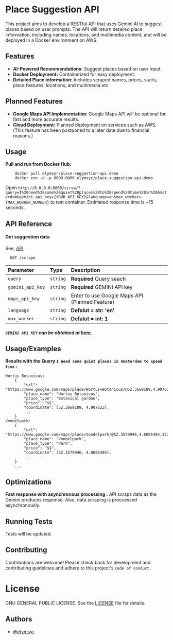 # Place Suggestion API

This project aims to develop a RESTful API that uses Gemini AI to suggest places based on user prompts. The API will return detailed place information, including names, locations, and multimedia content, and will be deployed in a Docker environment on AWS.

## Features

- **AI-Powered Recommendations:** Suggest places based on user input.
- **Docker Deployment:** Containerized for easy deployment.
- **Detailed Place Information:** Includes scraped names, prices, starts, place features, locations, and multimedia etc.

## Planned Features

- **Google Maps API Implementation**: Google Maps API will be optional for fast and more accurate results.
- **Cloud Deployment:** Planned deployment on services such as AWS. (This feature has been postponed to a later date due to financial reasons.)

## Usage

**Pull and run from Docker Hub:**

```
    docker pull elymsyr/place-suggestion-api-demo
    docker run -d -p 8000:8000 elymsyr/place-suggestion-api-demo
```
Open `http://0.0.0.0:8000/scrap/?query=I%20need%20some%20quiet%20places%20to%20spend%20time%20in%20Amsterdam&gemini_api_key={YOUR_API_KEY}&language=en&max_worker={MAX_WORKER_NUMBER}` to test container. Estimated response time is ~15 seconds.

## API Reference

#### Get suggestion data

See, [API](API).

```
  GET /scrape
```

| Parameter | Type     | Description                |
| :-------- | :------- | :------------------------- |
| `query` | `string` | **Required** Query seach |
| `gemini_api_key` | `string` | **Required** GEMINI API key|
| `maps_api_key` | `string` | Enter to use Google Maps API. (Planned Feature)|
| `language` | `string` | **Defalut = str: 'en'** |
| `max_worker` | `string` | **Defalut = int: 1** |

##### `GEMINI API KEY` can be obtained at [here](https://aistudio.google.com/app/apikey).

## Usage/Examples

**Results with the Query `I need some quiet places in Amsterdam to spend time` :**

```
Hortus Botanicus: 
    {
        "url": "https://www.google.com/maps/place/Hortus+Botanicus/@52.3669189,4.907623,17z/dat...",
        "place_name": "Hortus Botanicus",
        "place_type": "Botanical garden",
        "price": "$$",
        "coordinate": [52.3669189, 4.907623],
        ...
    }
Vondelpark: 
    {
        "url": "https://www.google.com/maps/place/Vondelpark/@52.3579946,4.8686484,17z/dat..",
        "place_name": "Vondelpark",
        "place_type": "Park",
        "price": "$$",
        "coordinate": [52.3579946, 4.8686484],
        ...
    }
    ...
```
## Optimizations

**Fast response with asynchronous processing :** API scraps data as the Gemini produces response. Also, data scraping is proccessed asynchronously.

## Running Tests

Tests will be updated.

## Contributing

Contributions are welcome! Please check back for development and contributing guidelines and adhere to this project's `code of conduct`.

# License

GNU GENERAL PUBLIC LICENSE. See the [LICENSE](LICENSE.md) file for details.
## Authors

- [@elymsyr](https://www.github.com/elymsyr)

